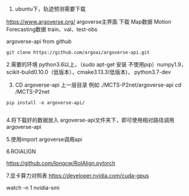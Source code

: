 
1. ubuntu下，轨迹预测需要下载 

https://www.argoverse.org/  argoverse主界面 下载 
Map数据
Motion Forecasting数据 train、val、test-obs

argoverse-api from github
```
git clone https://github.com/argoai/argoverse-api.git

```
2.需要的环境 python3.6以上，（sudo apt-get 安装 不使用pip）numpy1.9，scikit-build0.10.0（低版本），cmake3.13.3(低版本)， python3.7-dev

3. CD argoverse-api 上一层目录
例如 ./MCTS-P2net/argoverse-api
cd /MCTS-P2net

```
pip install -e argoverse-api/
 
```

4.将下载好的数据放入 argoverse-api文件夹下，即可使用相对路径调用argoverse-api

5.使用import argoverse调用api


6.ROIALIGN

https://github.com/longcw/RoIAlign.pytorch

7.显卡算力对照表
 https://developer.nvidia.com/cuda-gpus
 
 watch \-n 1 nvidia\-smi

